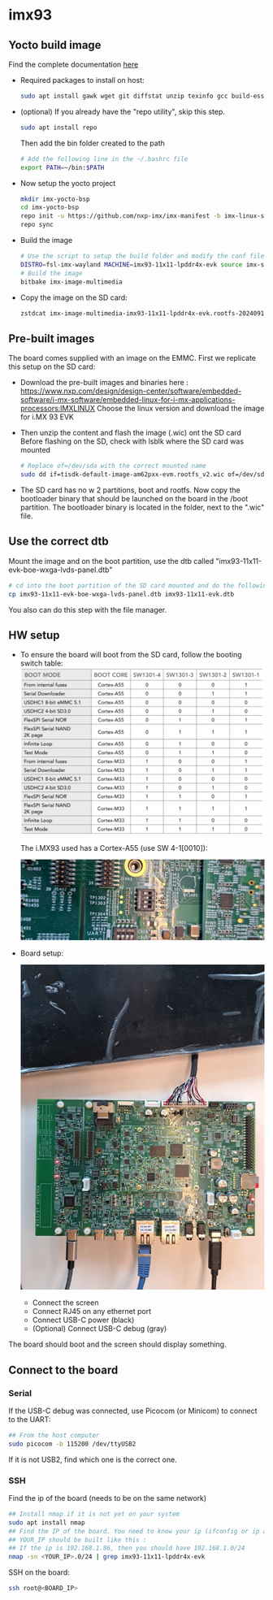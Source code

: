 # imx93



## Yocto build image

Find the complete documentation [here](https://www.nxp.com/docs/en/user-guide/IMX_YOCTO_PROJECT_USERS_GUIDE.pdf)

- Required packages to install on host:
  ```bash
  sudo apt install gawk wget git diffstat unzip texinfo gcc build-essential chrpath socat cpio python3 python3-pip xz-utils debianutils iputils-ping python3-git python3-jinja2 python3-subunit zstd liblz4-tool file locales libacl1
  ```

- (optional) If you already have the "repo utility", skip this step.
  ```bash
  sudo apt install repo  
  ```

  Then add the bin folder created to the path
  ```bash
  # Add the following line in the ~/.bashrc file
  export PATH=~/bin:$PATH
  ```

- Now setup the yocto project
  ```bash
  mkdir imx-yocto-bsp
  cd imx-yocto-bsp
  repo init -u https://github.com/nxp-imx/imx-manifest -b imx-linux-scarthgap -m imx-6.6.23-2.0.0.xml
  repo sync
  ```

- Build the image
  ```bash
  # Use the script to setup the build folder and modify the conf files
  DISTRO=fsl-imx-wayland MACHINE=imx93-11x11-lpddr4x-evk source imx-setup-release.sh -b build-media
  # Build the image
  bitbake imx-image-multimedia
  ```

- Copy the image on the SD card:
  ```bash
  zstdcat imx-image-multimedia-imx93-11x11-lpddr4x-evk.rootfs-20240918104911.wic.zst | sudo dd of=/dev/sda bs=1M conv=fsync status=progress
  ```

  

## Pre-built images

The board comes supplied with an image on the EMMC. First we replicate this setup on the SD card: 

- Download the pre-built images and binaries here :
  https://www.nxp.com/design/design-center/software/embedded-software/i-mx-software/embedded-linux-for-i-mx-applications-processors:IMXLINUX
  Choose the linux version and download the image for i.MX 93 EVK

- Then unzip the content and flash the image (.wic) ont the SD card
  Before flashing on the SD, check with lsblk where the SD card was mounted

  ```bash
  # Replace of=/dev/sda with the correct mounted name
  sudo dd if=tisdk-default-image-am62pxx-evm.rootfs_v2.wic of=/dev/sda bs=4M status=progress
  ```

- The SD card has no w 2 partitions, boot and rootfs. Now copy the bootloader binary that should be launched on the board in the /boot partition. The bootloader binary is located in the folder, next to the ".wic" file.



## Use the correct dtb

Mount the image and on the boot partition, use the dtb called "imx93-11x11-evk-boe-wxga-lvds-panel.dtb"

```bash
# cd into the boot partition of the SD card mounted and do the following command
cp imx93-11x11-evk-boe-wxga-lvds-panel.dtb imx93-11x11-evk.dtb
```

You also can do this step with the file manager.



## HW setup

- To ensure the board will boot from the SD card, follow the booting switch table: ![boot_device_table](./docs/img/boot_device_table.png)

  

  The i.MX93 used has a Cortex-A55 (use SW 4-1[0010]): 

  ![boot_mode_sw1301](./docs/img/boot_mode_sw1301.jpg)

- Board setup:
  <p align="center"><img src="./docs/img/imx93_board_setup.jpg"></p>

  - Connect the screen
  - Connect RJ45 on any ethernet port
  - Connect USB-C power (black)
  - (Optional) Connect USB-C debug (gray)

The board should boot and the screen should display something.



## Connect to the board

### Serial

If the USB-C debug was connected, use Picocom (or Minicom) to connect to the UART: 
```bash
## From the host computer
sudo picocom -b 115200 /dev/ttyUSB2
```

If it is not USB2, find which one is the correct one.



### SSH

Find the ip of the board (needs to be on the same network)

```bash
## Install nmap if it is not yet on your system
sudo apt install nmap
## Find the IP of the board. You need to know your ip (ifconfig or ip a)
## YOUR_IP should be built like this :
## If the ip is 192.168.1.86, then you should have 192.168.1.0/24
nmap -sn <YOUR_IP>.0/24 | grep imx93-11x11-lpddr4x-evk  
```

SSH on the board: 

```bash
ssh root@<BOARD_IP>
```

